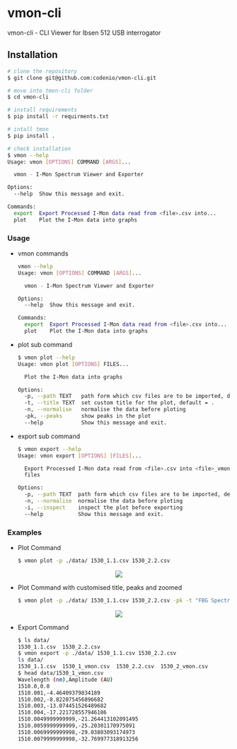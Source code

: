 # vmon-cli

vmon-cli - CLI Viewer for Ibsen 512 USB interrogator


## Installation

```bash
# clone the repository
$ git clone git@github.com:codenio/vmon-cli.git

# move into tmon-cli folder
$ cd vmon-cli

# install requirements
$ pip install -r requirments.txt

# intall tmon
$ pip install .

# check installation
$ vmon --help
Usage: vmon [OPTIONS] COMMAND [ARGS]...

  vmon - I-Mon Spectrum Viewer and Exporter

Options:
  --help  Show this message and exit.

Commands:
  export  Export Processed I-Mon data read from <file>.csv into...
  plot    Plot the I-Mon data into graphs
```

### Usage

- vmon commands
    ```bash
    vmon --help
    Usage: vmon [OPTIONS] COMMAND [ARGS]...

      vmon - I-Mon Spectrum Viewer and Exporter

    Options:
      --help  Show this message and exit.

    Commands:
      export  Export Processed I-Mon data read from <file>.csv into...
      plot    Plot the I-Mon data into graphs
    ```
- plot sub command
    ```bash
    $ vmon plot --help
	Usage: vmon plot [OPTIONS] FILES...

	  Plot the I-Mon data into graphs

	Options:
	  -p, --path TEXT   path form which csv files are to be imported, default = .
	  -t, --title TEXT  set custom title for the plot, default = .
	  -n, --normalise   normalise the data before ploting
	  -pk, --peaks      show peaks in the plot
	  --help            Show this message and exit.
    ```

- export sub command
    ```bash
    $ vmon export --help
    Usage: vmon export [OPTIONS] [FILES]...

      Export Processed I-Mon data read from <file>.csv into <file>_vmon.csv
      files

    Options:
      -p, --path TEXT  path form which csv files are to be imported, default = .
      -n, --normalise  normalise the data before ploting
      -i, --inspect    inspect the plot before exporting
      --help           Show this message and exit.
    ```

### Examples

- Plot Command
    ```bash
    $ vmon plot -p ./data/ 1530_1.1.csv 1530_2.2.csv
    ```
<p align="center">
  <img src="docs/images/demo.png">
</p>

- Plot Command with customised title, peaks and zoomed
	```bash
	$ vmon plot -p ./data/ 1530_1.1.csv 1530_2.2.csv -pk -t "FBG Spectrums"
	```

<p align="center">
  <img src="docs/images/demo-customised.png">
</p>

- Export Command
    ```bash
    $ ls data/
    1530_1.1.csv  1530_2.2.csv
    $ vmon export -p ./data/ 1530_1.1.csv 1530_2.2.csv
    ls data/
    1530_1.1.csv  1530_1_vmon.csv  1530_2.2.csv  1530_2_vmon.csv
    $ head data/1530_1_vmon.csv
    Wavelength (nm),Amplitude (AU)
    1510.0,0.0
    1510.001,-4.46409379834189
    1510.002,-8.822075456896682
    1510.003,-13.074451526489682
    1510.004,-17.221728557946186
    1510.0049999999999,-21.264413102091495
    1510.0059999999999,-25.20301170975091
    1510.0069999999998,-29.03803093174973
    1510.0079999999998,-32.769977318913256
    ```
